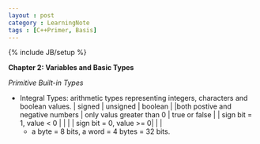 ```yaml
---
layout : post
category : LearningNote
tags : [C++Primer, Basis]
---
```

{% include JB/setup %}

**Chapter 2: Variables and Basic Types**

*Primitive Built-in Types*
- Integral Types: arithmetic types representing integers, characters and boolean values.
    | signed | unsigned | boolean | 
    |both postive and negative numbers | only valus greater than 0 | true or false |
    | sign bit = 1, value < 0 | | |
    | sign bit = 0, value >= 0| | |
    * a byte = 8 bits, a word = 4 bytes = 32 bits.